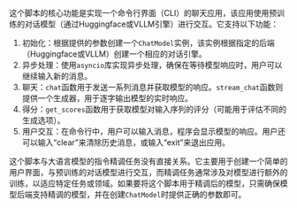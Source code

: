 这个脚本的核心功能是实现一个命令行界面（CLI）的聊天应用，该应用使用预训练的对话模型（通过Huggingface或VLLM引擎）进行交互。它支持以下功能：

1. 初始化：根据提供的参数创建一个`ChatModel`实例，该实例根据指定的后端（Huggingface或VLLM）创建一个相应的对话引擎。
2. 异步处理：使用`asyncio`库实现异步处理，确保在等待模型响应时，用户可以继续输入新的消息。
3. 聊天：`chat`函数用于发送一系列消息并获取模型的响应。`stream_chat`函数则提供一个生成器，用于逐字输出模型的实时响应。
4. 得分：`get_scores`函数用于获取模型对输入序列的评分（可能用于评估不同的生成选项）。
5. 用户交互：在命令行中，用户可以输入消息，程序会显示模型的响应。用户还可以输入“clear”来清除历史消息，或输入“exit”来退出应用。

这个脚本与大语言模型的指令精调任务没有直接关系。它主要用于创建一个简单的用户界面，与预训练的对话模型进行交互，而精调任务通常涉及对模型进行额外的训练，以适应特定任务或领域。如果要将这个脚本用于精调后的模型，只需确保模型后端支持精调的模型，并在创建`ChatModel`时提供正确的参数即可。
